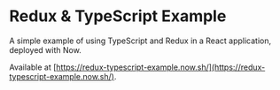 # Redux & TypeScript Example

A simple example of using TypeScript and Redux in a React application, deployed with Now.

Available at [https://redux-typescript-example.now.sh/](https://redux-typescript-example.now.sh/).
